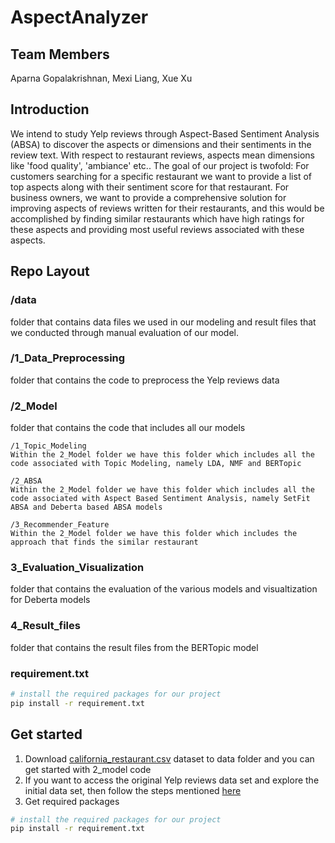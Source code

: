 # AspectAnalyzer

## Team Members
Aparna Gopalakrishnan, Mexi Liang, Xue Xu

## Introduction
We intend to study Yelp reviews through Aspect-Based Sentiment Analysis (ABSA) to 
discover the aspects or dimensions and their sentiments in the review text. With respect to restaurant reviews, aspects mean dimensions like 'food quality', 'ambiance' etc.. The goal of our project is twofold: For customers searching for a specific restaurant we want to provide a list of top aspects along with their sentiment score for that restaurant. For business owners, we want to provide a comprehensive solution for improving aspects of reviews written for their restaurants, and this would be accomplished by finding similar restaurants which have high ratings for these aspects and providing most useful reviews associated with these aspects. 

## Repo Layout
### /data 
folder that contains data files we used in our modeling and result files that we conducted through manual evaluation of our model.
### /1_Data_Preprocessing
folder that contains the code to preprocess the Yelp reviews data
### /2_Model
folder that contains the code that includes all our models

    /1_Topic_Modeling
    Within the 2_Model folder we have this folder which includes all the code associated with Topic Modeling, namely LDA, NMF and BERTopic
    
    /2_ABSA
    Within the 2_Model folder we have this folder which includes all the code associated with Aspect Based Sentiment Analysis, namely SetFit ABSA and Deberta based ABSA models
    
    /3_Recommender_Feature
    Within the 2_Model folder we have this folder which includes the approach that finds the similar restaurant 
    
### 3_Evaluation_Visualization
folder that contains the evaluation of the various models and visualtization for Deberta models

### 4_Result_files
folder that contains the result files from the BERTopic model

### requirement.txt
```bash
# install the required packages for our project
pip install -r requirement.txt
```
## Get started
1. Download [california_restaurant.csv](https://drive.google.com/drive/u/0/folders/1qXAxWMqGp2nNc_dIkvIRgi7S9OUIU9Mt) dataset to data folder and you can get started with 2_model code
2. If you want to access the original Yelp reviews data set and explore the initial data set, then follow the steps mentioned [here](https://github.com/mexiliang/SIADS699/blob/main/1_Data_Preprocessing/data_preprocess_exploration.ipynb)
3. Get required packages
```bash
# install the required packages for our project
pip install -r requirement.txt
```
